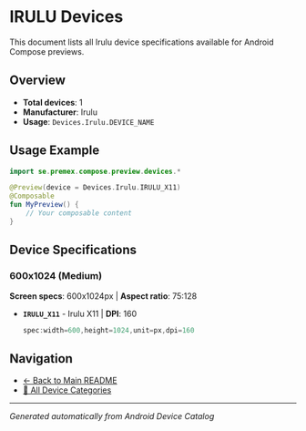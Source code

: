 # IRULU Devices

This document lists all Irulu device specifications available for Android Compose previews.

## Overview

- **Total devices**: 1
- **Manufacturer**: Irulu
- **Usage**: `Devices.Irulu.DEVICE_NAME`

## Usage Example

```kotlin
import se.premex.compose.preview.devices.*

@Preview(device = Devices.Irulu.IRULU_X11)
@Composable
fun MyPreview() {
    // Your composable content
}
```

## Device Specifications

### 600x1024 (Medium)

**Screen specs**: 600x1024px | **Aspect ratio**: 75:128

- **`IRULU_X11`** - Irulu X11 | **DPI**: 160
  ```kotlin
  spec:width=600,height=1024,unit=px,dpi=160
  ```

## Navigation

- [← Back to Main README](../../README.md)
- [📱 All Device Categories](../README.md)

---
*Generated automatically from Android Device Catalog*
